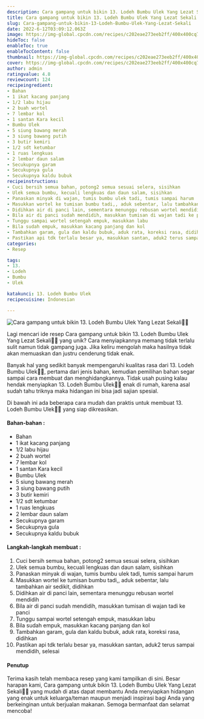 ```yaml
---
description: Cara gampang untuk bikin 13. Lodeh Bumbu Ulek Yang Lezat Sekali"
title: Cara gampang untuk bikin 13. Lodeh Bumbu Ulek Yang Lezat Sekali
slug: Cara-gampang-untuk-bikin-13-Lodeh-Bumbu-Ulek-Yang-Lezat-Sekali
date: 2022-6-12T03:09:12.063Z
image: https://img-global.cpcdn.com/recipes/c202eae273eeb2ff/400x400cq70/photo.jpg
hideToc: false
enableToc: true
enableTocContent: false
thumbnail: https://img-global.cpcdn.com/recipes/c202eae273eeb2ff/400x400cq70/photo.jpg
cover: https://img-global.cpcdn.com/recipes/c202eae273eeb2ff/400x400cq70/photo.jpg
author: admin
ratingvalue: 4.8
reviewcount: 124
recipeingredient:
- Bahan
- 1 ikat kacang panjang
- 1/2 labu hijau
- 2 buah wortel
- 7 lembar kol
- 1 santan Kara kecil
- Bumbu Ulek
- 5 siung bawang merah
- 3 siung bawang putih
- 3 butir kemiri
- 1/2 sdt ketumbar
- 1 ruas lengkuas
- 2 lembar daun salam
- Secukupnya garam
- Secukupnya gula
- Secukupnya kaldu bubuk
recipeinstructions:
- Cuci bersih semua bahan, potong2 semua sesuai selera, sisihkan
- Ulek semua bumbu, kecuali lengkuas dan daun salam, sisihkan
- Panaskan minyak di wajan, tumis bumbu ulek tadi, tumis sampai harum
- Masukkan wortel ke tumisan bumbu tadi,, aduk sebentar, lalu tambahkan air sedikit, didihkan
- Didihkan air di panci lain, sementara menunggu rebusan wortel mendidih
- Bila air di panci sudah mendidih, masukkan tumisan di wajan tadi ke panci
- Tunggu sampai wortel setengah empuk, masukkan labu
- Bila sudah empuk, masukkan kacang panjang dan kol
- Tambahkan garam, gula dan kaldu bubuk, aduk rata, koreksi rasa, didihkan
- Pastikan api tdk terlalu besar ya, masukkan santan, aduk2 terus sampai mendidih, selesai
categories:
- Resep

tags:
- 13.
- Lodeh
- Bumbu
- Ulek

katakunci: 13. Lodeh Bumbu Ulek
recipecuisine: Indonesian

---
```


![Cara gampang untuk bikin 13. Lodeh Bumbu Ulek Yang Lezat Sekali👩‍🍳](https://img-global.cpcdn.com/recipes/c202eae273eeb2ff/400x400cq70/photo.jpg)

Lagi mencari ide resep Cara gampang untuk bikin 13. Lodeh Bumbu Ulek Yang Lezat Sekali👩‍🍳 yang unik? Cara menyiapkannya memang tidak terlalu sulit namun tidak gampang juga. Jika keliru mengolah maka hasilnya tidak akan memuaskan dan justru cenderung tidak enak.

Banyak hal yang sedikit banyak mempengaruhi kualitas rasa dari 13. Lodeh Bumbu Ulek👩‍🍳, pertama dari jenis bahan, kemudian pemilihan bahan segar sampai cara membuat dan menghidangkannya. Tidak usah pusing kalau hendak menyiapkan 13. Lodeh Bumbu Ulek👩‍🍳 enak di rumah, karena asal sudah tahu triknya maka hidangan ini bisa jadi sajian spesial.

Di bawah ini ada beberapa cara mudah dan praktis untuk membuat 13. Lodeh Bumbu Ulek👩‍🍳 yang siap dikreasikan.

<!--inarticleads1-->

#### Bahan-bahan :

- Bahan
- 1 ikat kacang panjang
- 1/2 labu hijau
- 2 buah wortel
- 7 lembar kol
- 1 santan Kara kecil
- Bumbu Ulek
- 5 siung bawang merah
- 3 siung bawang putih
- 3 butir kemiri
- 1/2 sdt ketumbar
- 1 ruas lengkuas
- 2 lembar daun salam
- Secukupnya garam
- Secukupnya gula
- Secukupnya kaldu bubuk

<!--inarticleads2-->

#### Langkah-langkah membuat :

1. Cuci bersih semua bahan, potong2 semua sesuai selera, sisihkan
1. Ulek semua bumbu, kecuali lengkuas dan daun salam, sisihkan
1. Panaskan minyak di wajan, tumis bumbu ulek tadi, tumis sampai harum
1. Masukkan wortel ke tumisan bumbu tadi,, aduk sebentar, lalu tambahkan air sedikit, didihkan
1. Didihkan air di panci lain, sementara menunggu rebusan wortel mendidih
1. Bila air di panci sudah mendidih, masukkan tumisan di wajan tadi ke panci
1. Tunggu sampai wortel setengah empuk, masukkan labu
1. Bila sudah empuk, masukkan kacang panjang dan kol
1. Tambahkan garam, gula dan kaldu bubuk, aduk rata, koreksi rasa, didihkan
1. Pastikan api tdk terlalu besar ya, masukkan santan, aduk2 terus sampai mendidih, selesai

#### Penutup

Terima kasih telah membaca resep yang kami tampilkan di sini. Besar harapan kami, Cara gampang untuk bikin 13. Lodeh Bumbu Ulek Yang Lezat Sekali👩‍🍳 yang mudah di atas dapat membantu Anda menyiapkan hidangan yang enak untuk keluarga/teman maupun menjadi inspirasi bagi Anda yang berkeinginan untuk berjualan makanan. Semoga bermanfaat dan selamat mencoba!